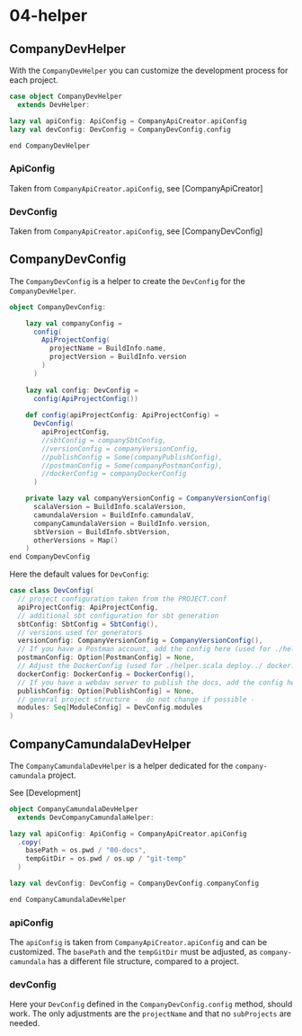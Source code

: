 # 04-helper

## CompanyDevHelper
With the `CompanyDevHelper` you can customize  the development process for each project.

```scala 
case object CompanyDevHelper
  extends DevHelper:

lazy val apiConfig: ApiConfig = CompanyApiCreator.apiConfig
lazy val devConfig: DevConfig = CompanyDevConfig.config

end CompanyDevHelper
```
### ApiConfig
Taken from `CompanyApiCreator.apiConfig`, see [CompanyApiCreator]

### DevConfig
Taken from `CompanyApiCreator.apiConfig`, see [CompanyDevConfig]

## CompanyDevConfig
The `CompanyDevConfig` is a helper to create the `DevConfig` for the `CompanyDevHelper`.

```scala
object CompanyDevConfig:

    lazy val companyConfig =
      config(
        ApiProjectConfig(
          projectName = BuildInfo.name,
          projectVersion = BuildInfo.version
        )
      )
    
    lazy val config: DevConfig =
      config(ApiProjectConfig())
    
    def config(apiProjectConfig: ApiProjectConfig) =
      DevConfig(
        apiProjectConfig,
        //sbtConfig = companySbtConfig,
        //versionConfig = companyVersionConfig,
        //publishConfig = Some(companyPublishConfig),
        //postmanConfig = Some(companyPostmanConfig),
        //dockerConfig = companyDockerConfig
      )

    private lazy val companyVersionConfig = CompanyVersionConfig(
      scalaVersion = BuildInfo.scalaVersion,
      camundalaVersion = BuildInfo.camundalaV,
      companyCamundalaVersion = BuildInfo.version,
      sbtVersion = BuildInfo.sbtVersion,
      otherVersions = Map()
    )
end CompanyDevConfig
```
Here the default values for `DevConfig`:
```scala
case class DevConfig(
  // project configuration taken from the PROJECT.conf
  apiProjectConfig: ApiProjectConfig,
  // additional sbt configuration for sbt generation
  sbtConfig: SbtConfig = SbtConfig(),
  // versions used for generators
  versionConfig: CompanyVersionConfig = CompanyVersionConfig(),
  // If you have a Postman account, add the config here (used for ./helper.scala deploy..)
  postmanConfig: Option[PostmanConfig] = None,
  // Adjust the DockerConfig (used for ./helper.scala deploy../ docker..)
  dockerConfig: DockerConfig = DockerConfig(),
  // If you have a webdav server to publish the docs, add the config here (used in ./helper.scala publish..)
  publishConfig: Option[PublishConfig] = None,
  // general project structure -  do not change if possible -
  modules: Seq[ModuleConfig] = DevConfig.modules
)
```

## CompanyCamundalaDevHelper
The `CompanyCamundalaDevHelper` is a helper dedicated for the `company-camundala` project.

See [Development]

```scala
object CompanyCamundalaDevHelper
  extends DevCompanyCamundalaHelper:

lazy val apiConfig: ApiConfig = CompanyApiCreator.apiConfig
  .copy(
    basePath = os.pwd / "00-docs",
    tempGitDir = os.pwd / os.up / "git-temp"
  )

lazy val devConfig: DevConfig = CompanyDevConfig.companyConfig

end CompanyCamundalaDevHelper
```

### apiConfig
The `apiConfig` is taken from `CompanyApiCreator.apiConfig` and can be customized.
The `basePath` and the `tempGitDir` must be adjusted, as `company-camundala` 
has a different file structure, compared to a project.

### devConfig
Here your `DevConfig` defined in the `CompanyDevConfig.config` method, should work. 
The only adjustments are the `projectName` and that no `subProjects` are needed.